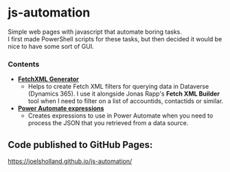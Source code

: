 # js-automation

Simple web pages with javascript that automate boring tasks.  
I first made PowerShell scripts for these tasks, but then decided it would be nice to have some sort of GUI.

### Contents
- [**FetchXML Generator**](https://joelsholland.github.io/js-automation/fetchxml/Fetchxml-generator.htm)
  - Helps to create Fetch XML filters for querying data in Dataverse (Dynamics 365). I use it alongside Jonas Rapp's **Fetch XML Builder** tool when I need to filter on a list of accountids, contactids or similar.
- [**Power Automate expressions**](https://joelsholland.github.io/js-automation/power-automate/power-automate-expression.html)
  - Creates expressions to use in Power Automate when you need to process the JSON that you retrieved from a data source.

## Code published to GitHub Pages:  
https://joelsholland.github.io/js-automation/
